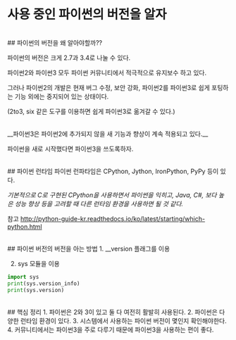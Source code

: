 사용 중인 파이썬의 버전을 알자
=========
<br />
## 파이썬의 버전을 왜 알아야할까??

파이썬의 버전은 크게 2.7과 3.4로 나눌 수 있다.

파이썬2와 파이썬3 모두 파이썬 커뮤니티에서 적극적으로 유지보수 하고 있다.

그러나 파이썬2의 개발은 현재 버그 수정, 보안 강화, 파이썬2를 파이썬3로 쉽게 포팅하는 기능 외에는 중지되어 있는 상태이다.

(2to3, six 같은 도구를 이용하면 쉽게 파이썬3로 옮겨갈 수 있다.)

<br />
__파이썬3은 파이썬2에 추가되지 않을 새 기능과 향상이 계속 적용되고 있다.__

파이썬을 새로 시작했다면 파이썬3을 쓰도록하자.

<br />
## 파이썬 런타임
파이썬 런파타임은 CPython, Jython, IronPython, PyPy 등이 있다.

*기본적으로 C로 구현된 CPython을 사용하면서 파이썬을 익히고, Java, C#, 보다 높은 성능 향상 등을 고려할 때 다른 런타임 환경을 사용하면 될 것 같다.*

참고
http://python-guide-kr.readthedocs.io/ko/latest/starting/which-python.html

<br />
## 파이썬 버전의 버전을 아는 방법
1. __version 플래그를 이용

2. sys 모듈을 이용
```py
import sys
print(sys.version_info)
print(sys.version)
```

<br />
## 핵심 정리
1. 파이썬은 2와 3이 있고 둘 다 여전히 활발히 사용된다.
2. 파이썬은 다양한 런타임 환경이 있다.
3. 시스템에서 사용하는 파이썬 버전이 몇인지 확인해야한다.
4. 커뮤니티에서는 파이썬3을 주로 다루기 때문에 파이썬3을 사용하는 편이 좋다.




